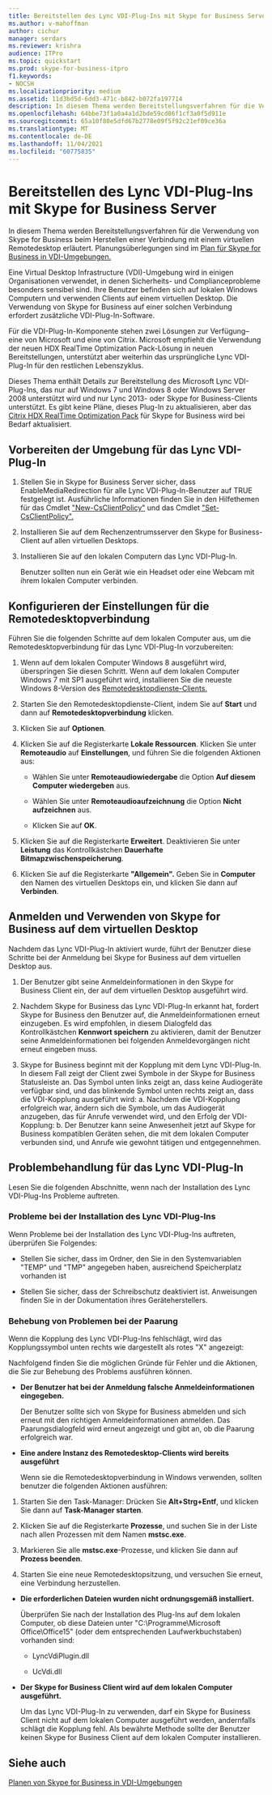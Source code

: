 ```yaml
---
title: Bereitstellen des Lync VDI-Plug-Ins mit Skype for Business Server
ms.author: v-mahoffman
author: cichur
manager: serdars
ms.reviewer: krishra
audience: ITPro
ms.topic: quickstart
ms.prod: skype-for-business-itpro
f1.keywords:
- NOCSH
ms.localizationpriority: medium
ms.assetid: 11d3bd5d-6dd3-471c-b842-b072fa197714
description: In diesem Thema werden Bereitstellungsverfahren für die Verwendung von Skype for Business beim Herstellen einer Verbindung mit einem virtuellen Remotedesktop erläutert.
ms.openlocfilehash: 64bbe73f1a0a4a1d2bde59cd86f1cf3a0f5d911e
ms.sourcegitcommit: 65a10f80e5dfd67b2778e09f5f92c21ef09ce36a
ms.translationtype: MT
ms.contentlocale: de-DE
ms.lasthandoff: 11/04/2021
ms.locfileid: "60775835"
---
```

# <a name="deploy-the-lync-vdi-plug-in-with-skype-for-business-server"></a>Bereitstellen des Lync VDI-Plug-Ins mit Skype for Business Server
 
In diesem Thema werden Bereitstellungsverfahren für die Verwendung von Skype for Business beim Herstellen einer Verbindung mit einem virtuellen Remotedesktop erläutert. Planungsüberlegungen sind im [Plan für Skype for Business in VDI-Umgebungen.](../../plan-your-deployment/clients-and-devices/vdi-environments.md)
  
Eine Virtual Desktop Infrastructure (VDI)-Umgebung wird in einigen Organisationen verwendet, in denen Sicherheits- und Complianceprobleme besonders sensibel sind. Ihre Benutzer befinden sich auf lokalen Windows Computern und verwenden Clients auf einem virtuellen Desktop. Die Verwendung von Skype for Business auf einer solchen Verbindung erfordert zusätzliche VDI-Plug-In-Software.
  
Für die VDI-Plug-In-Komponente stehen zwei Lösungen zur Verfügung– eine von Microsoft und eine von Citrix. Microsoft empfiehlt die Verwendung der neuen HDX RealTime Optimization Pack-Lösung in neuen Bereitstellungen, unterstützt aber weiterhin das ursprüngliche Lync VDI-Plug-In für den restlichen Lebenszyklus. 
  
Dieses Thema enthält Details zur Bereitstellung des Microsoft Lync VDI-Plug-Ins, das nur auf Windows 7 und Windows 8 oder Windows Server 2008 unterstützt wird und nur Lync 2013- oder Skype for Business-Clients unterstützt. Es gibt keine Pläne, dieses Plug-In zu aktualisieren, aber das [Citrix HDX RealTime Optimization Pack](../../plan-your-deployment/clients-and-devices/vdi-environments.md#Citrix_RT) für Skype for Business wird bei Bedarf aktualisiert.
  
## <a name="prepare-your-environment-for-the-lync-vdi-plug-in"></a>Vorbereiten der Umgebung für das Lync VDI-Plug-In
<a name="Prepare_vdi"> </a>

1. Stellen Sie in Skype for Business Server sicher, dass EnableMediaRedirection für alle Lync VDI-Plug-In-Benutzer auf TRUE festgelegt ist. Ausführliche Informationen finden Sie in den Hilfethemen für das Cmdlet ["New-CsClientPolicy"](/powershell/module/skype/new-csclientpolicy?view=skype-ps) und das Cmdlet ["Set-CsClientPolicy".](/powershell/module/skype/set-csclientpolicy?view=skype-ps)
    
2. Installieren Sie auf dem Rechenzentrumsserver den Skype for Business-Client auf allen virtuellen Desktops.
    
3. Installieren Sie auf den lokalen Computern das Lync VDI-Plug-In.
    
    Benutzer sollten nun ein Gerät wie ein Headset oder eine Webcam mit ihrem lokalen Computer verbinden.
    
## <a name="configure-remote-desktop-connection-settings"></a>Konfigurieren der Einstellungen für die Remotedesktopverbindung
<a name="Prepare_vdi"> </a>

Führen Sie die folgenden Schritte auf dem lokalen Computer aus, um die Remotedesktopverbindung für das Lync VDI-Plug-In vorzubereiten:
  
1. Wenn auf dem lokalen Computer Windows 8 ausgeführt wird, überspringen Sie diesen Schritt. Wenn auf dem lokalen Computer Windows 7 mit SP1 ausgeführt wird, installieren Sie die neueste Windows 8-Version des [Remotedesktopdienste-Clients.](/windows-server/remote/remote-desktop-services/clients/remote-desktop-clients)
    
2. Starten Sie den Remotedesktopdienste-Client, indem Sie auf **Start** und dann auf **Remotedesktopverbindung** klicken.
    
3. Klicken Sie auf **Optionen**.
    
4. Klicken Sie auf die Registerkarte **Lokale Ressourcen**. Klicken Sie unter **Remoteaudio** auf **Einstellungen**, und führen Sie die folgenden Aktionen aus:
    
   - Wählen Sie unter **Remoteaudiowiedergabe** die Option **Auf diesem Computer wiedergeben** aus.
    
   - Wählen Sie unter **Remoteaudioaufzeichnung** die Option **Nicht aufzeichnen** aus.
    
   - Klicken Sie auf **OK**.
    
5. Klicken Sie auf die Registerkarte **Erweitert**. Deaktivieren Sie unter **Leistung** das Kontrollkästchen **Dauerhafte Bitmapzwischenspeicherung**.
    
6. Klicken Sie auf die Registerkarte **"Allgemein".** Geben Sie in **Computer** den Namen des virtuellen Desktops ein, und klicken Sie dann auf **Verbinden**. 
    
## <a name="sign-in-and-use-skype-for-business-on-the-virtual-desktop"></a>Anmelden und Verwenden von Skype for Business auf dem virtuellen Desktop
<a name="SfB_signin"> </a>

Nachdem das Lync VDI-Plug-In aktiviert wurde, führt der Benutzer diese Schritte bei der Anmeldung bei Skype for Business auf dem virtuellen Desktop aus.
  
1. Der Benutzer gibt seine Anmeldeinformationen in den Skype for Business Client ein, der auf dem virtuellen Desktop ausgeführt wird.
    
2. Nachdem Skype for Business das Lync VDI-Plug-In erkannt hat, fordert Skype for Business den Benutzer auf, die Anmeldeinformationen erneut einzugeben. Es wird empfohlen, in diesem Dialogfeld das Kontrollkästchen **Kennwort speichern** zu aktivieren, damit der Benutzer seine Anmeldeinformationen bei folgenden Anmeldevorgängen nicht erneut eingeben muss.
    
3. Skype for Business beginnt mit der Kopplung mit dem Lync VDI-Plug-In. In diesem Fall zeigt der Client zwei Symbole in der Skype for Business Statusleiste an. Das Symbol unten links zeigt an, dass keine Audiogeräte verfügbar sind, und das blinkende Symbol unten rechts zeigt an, dass die VDI-Kopplung ausgeführt wird: a. Nachdem die VDI-Kopplung erfolgreich war, ändern sich die Symbole, um das Audiogerät anzugeben, das für Anrufe verwendet wird, und den Erfolg der VDI-Kopplung: b. Der Benutzer kann seine Anwesenheit jetzt auf Skype for Business kompatiblen Geräten sehen, die mit dem lokalen Computer verbunden sind, und Anrufe wie gewohnt tätigen und entgegennehmen.
    
## <a name="troubleshoot-the-lync-vdi-plug-in"></a>Problembehandlung für das Lync VDI-Plug-In
<a name="tshoot_VDI"> </a>

Lesen Sie die folgenden Abschnitte, wenn nach der Installation des Lync VDI-Plug-Ins Probleme auftreten.
  
### <a name="issues-with-installing-the-lync-vdi-plug-in"></a>Probleme bei der Installation des Lync VDI-Plug-Ins

Wenn Probleme bei der Installation des Lync VDI-Plug-Ins auftreten, überprüfen Sie Folgendes:
  
- Stellen Sie sicher, dass im Ordner, den Sie in den Systemvariablen "TEMP" und "TMP" angegeben haben, ausreichend Speicherplatz vorhanden ist
    
- Stellen Sie sicher, dass der Schreibschutz deaktiviert ist. Anweisungen finden Sie in der Dokumentation ihres Geräteherstellers.
    
### <a name="troubleshooting-issues-with-pairing"></a>Behebung von Problemen bei der Paarung

Wenn die Kopplung des Lync VDI-Plug-Ins fehlschlägt, wird das Kopplungssymbol unten rechts wie dargestellt als rotes "X" angezeigt: 
  
Nachfolgend finden Sie die möglichen Gründe für Fehler und die Aktionen, die Sie zur Behebung des Problems ausführen können. 
  
- **Der Benutzer hat bei der Anmeldung falsche Anmeldeinformationen eingegeben.**
    
    Der Benutzer sollte sich von Skype for Business abmelden und sich erneut mit den richtigen Anmeldeinformationen anmelden. Das Paarungsdialogfeld wird erneut angezeigt und gibt an, ob die Paarung erfolgreich war.
    
- **Eine andere Instanz des Remotedesktop-Clients wird bereits ausgeführt**
    
    Wenn sie die Remotedesktopverbindung in Windows verwenden, sollten benutzer die folgenden Aktionen ausführen:
    
1. Starten Sie den Task-Manager: Drücken Sie **Alt+Strg+Entf**, und klicken Sie dann auf **Task-Manager starten**.
    
2. Klicken Sie auf die Registerkarte **Prozesse**, und suchen Sie in der Liste nach allen Prozessen mit dem Namen **mstsc.exe**.
    
3. Markieren Sie alle **mstsc.exe**-Prozesse, und klicken Sie dann auf **Prozess beenden**. 
    
4. Starten Sie eine neue Remotedesktopsitzung, und versuchen Sie erneut, eine Verbindung herzustellen. 
    
- **Die erforderlichen Dateien wurden nicht ordnungsgemäß installiert.**
    
    Überprüfen Sie nach der Installation des Plug-Ins auf dem lokalen Computer, ob diese Dateien unter "C:\Programme\Microsoft Office\Office15" (oder dem entsprechenden Laufwerkbuchstaben) vorhanden sind:
    
  - LyncVdiPlugin.dll
    
  - UcVdi.dll
    
- **Der Skype for Business Client wird auf dem lokalen Computer ausgeführt.**
    
    Um das Lync VDI-Plug-In zu verwenden, darf ein Skype for Business Client nicht auf dem lokalen Computer ausgeführt werden, andernfalls schlägt die Kopplung fehl. Als bewährte Methode sollte der Benutzer keinen Skype for Business Client auf dem lokalen Computer installieren.
    
## <a name="see-also"></a>Siehe auch
<a name="tshoot_VDI"> </a>

[Planen von Skype for Business in VDI-Umgebungen](../../plan-your-deployment/clients-and-devices/vdi-environments.md)